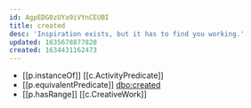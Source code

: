 ```yaml
---
id: AgpEDG0zUYa9iVYnCEUBI
title: created
desc: 'Inspiration exists, but it has to find you working.'
updated: 1635678877828
created: 1634431162473
---
```



- [[p.instanceOf]] [[c.ActivityPredicate]]
- [[p.equivalentPredicate]] [dbo:created](http://dbpedia.org/ontology/created)
- [[p.hasRange]] [[c.CreativeWork]]

